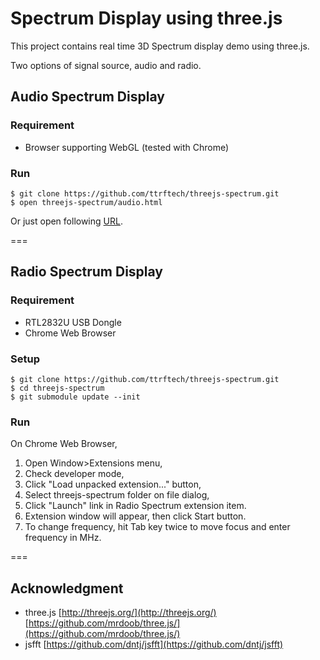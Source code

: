 Spectrum Display using three.js
===============================

This project contains real time 3D Spectrum display demo using three.js.

Two options of signal source, audio and radio.
 
## Audio Spectrum Display

### Requirement

- Browser supporting WebGL (tested with Chrome)

### Run

    $ git clone https://github.com/ttrftech/threejs-spectrum.git
    $ open threejs-spectrum/audio.html

Or just open following [URL](http://edy555.github.io/threejs-spectrum/audio.html).

===

## Radio Spectrum Display

### Requirement

- RTL2832U USB Dongle
- Chrome Web Browser

### Setup

    $ git clone https://github.com/ttrftech/threejs-spectrum.git
    $ cd threejs-spectrum
    $ git submodule update --init

### Run

On Chrome Web Browser,

1. Open Window>Extensions menu,
2. Check developer mode,
3. Click "Load unpacked extension..." button,
4. Select threejs-spectrum folder on file dialog,
5. Click "Launch" link in Radio Spectrum extension item.
6. Extension window will appear, then click Start button. 
7. To change frequency, hit Tab key twice to move focus and enter frequency in MHz.

===

## Acknowledgment

   - three.js [http://threejs.org/](http://threejs.org/) [https://github.com/mrdoob/three.js/](https://github.com/mrdoob/three.js/)
   - jsfft [https://github.com/dntj/jsfft](https://github.com/dntj/jsfft)
